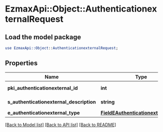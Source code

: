 # EzmaxApi::Object::AuthenticationexternalRequest

## Load the model package
```perl
use EzmaxApi::Object::AuthenticationexternalRequest;
```

## Properties
Name | Type | Description | Notes
------------ | ------------- | ------------- | -------------
**pki_authenticationexternal_id** | **int** | The unique ID of the Authenticationexternal | [optional] 
**s_authenticationexternal_description** | **string** | The description of the Authenticationexternal | 
**e_authenticationexternal_type** | [**FieldEAuthenticationexternalType**](FieldEAuthenticationexternalType.md) |  | 

[[Back to Model list]](../README.md#documentation-for-models) [[Back to API list]](../README.md#documentation-for-api-endpoints) [[Back to README]](../README.md)



